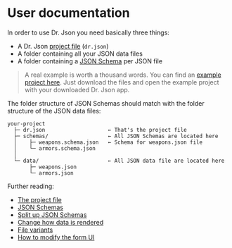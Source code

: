 # User documentation

In order to use Dr. Json you need basically three things:
- A Dr. Json [project file](./user/project-file.md) (`dr.json`)
- A folder containing all your JSON data files
- A folder containing a [JSON Schema](./user/json-schema.md) per JSON file

> A real example is worth a thousand words. You can find an [example project here](../example).
> Just download the files and open the example project with your downloaded Dr. Json app.

The folder structure of JSON Schemas should match with the folder structure of the JSON data files:

```text
your-project
  ├─ dr.json                    ← That's the project file
  ├─ schemas/                   ← All JSON Schemas are located here
  │    ├─ weapons.schema.json   ← Schema for weapons.json file
  │    └─ armors.schema.json
  │
  └─ data/                      ← All JSON data file are located here
       ├─ weapons.json
       └─ armors.json
```

Further reading:
- [The project file](./user/project-file.md)
- [JSON Schemas](./user/json-schema.md)
- [Split up JSON Schemas](./user/split-up-schema.md)
- [Change how data is rendered](./user/renderer.md)
- [File variants](./user/file-variants.md)
- [How to modify the form UI](./user/modify-form-ui.md)
